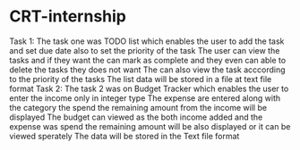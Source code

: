 # CRT-internship
Task 1:
  The task one was TODO list which enables the user to add the task and set due date also to set the priority of the task 
  The user can view the tasks and if they want the can mark as complete and they even can able to delete the tasks they does not want
  The can also view the task acccording to the priority of the tasks 
  The list data will be stored in a file at text file format 
Task 2:
  The task 2 was on Budget Tracker which enables the user to enter the income only in integer type
  The expense are entered along with the category the spend the remaining amount from the income will be displayed
  The budget can viewed as the both income added and the expense was spend the remaining amount will be also displayed or it can be viewed sperately
  The data will be stored in the Text file format
